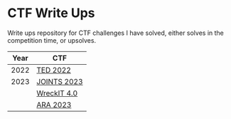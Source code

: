 # CTF Write Ups

Write ups repository for CTF challenges I have solved, either solves in the competition time, or upsolves.

| Year | CTF |
|------|-----|
| 2022 | [TED 2022](./2022_TED/) |
| 2023 | [JOINTS 2023](./2023_JOINTS/)
|| [WreckIT 4.0](./2023_WreckIT4.0/)
|| [ARA 2023](./2023_ARA/)
